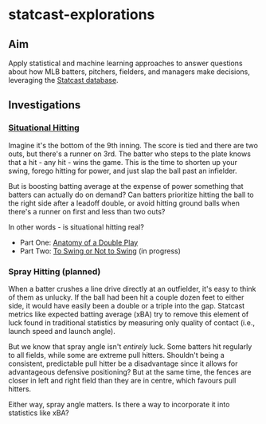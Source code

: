 # statcast-explorations

## Aim

Apply statistical and machine learning approaches to answer questions about how
MLB batters, pitchers, fielders, and managers make decisions, leveraging the
[Statcast database](https://baseballsavant.mlb.com/statcast_search).

## Investigations

### [Situational Hitting](https://github.com/decohn/statcast-explorations/topics/situational-hitting)

Imagine it's the bottom of the 9th inning. The score is tied and there are two
outs, but there's a runner on 3rd. The batter who steps to the plate knows that
a hit - any hit - wins the game. This is the time to shorten up your swing,
forego hitting for power, and just slap the ball past an infielder.

But is boosting batting average at the expense of power something that batters
can actually do on demand? Can batters prioritize hitting the ball to the right
side after a leadoff double, or avoid hitting ground balls when there's a runner
on first and less than two outs?

In other words - is situational hitting real?

* Part One: [Anatomy of a Double Play](https://decohn.github.io/statcast-explorations/topics/situational-hitting/01.anatomy_of_a_double_play.html)
* Part Two: [To Swing or Not to Swing](https://decohn.github.io/statcast-explorations/topics/situational-hitting/02.to_swing_or_not_to_swing.html) (in progress)

### Spray Hitting (planned)

When a batter crushes a line drive directly at an outfielder, it's easy to think
of them as unlucky. If the ball had been hit a couple dozen feet to either side,
it would have easily been a double or a triple into the gap. Statcast metrics
like expected batting average (xBA) try to remove this element of luck found in
traditional statistics by measuring only quality of contact (i.e., launch speed
and launch angle).

But we know that spray angle isn't *entirely* luck. Some batters hit regularly
to all fields, while some are extreme pull hitters. Shouldn't being a
consistent, predictable pull hitter be a disadvantage since it allows for
advantageous defensive positioning? But at the same time, the fences are closer
in left and right field than they are in centre, which favours pull hitters.

Either way, spray angle matters. Is there a way to incorporate it into
statistics like xBA?